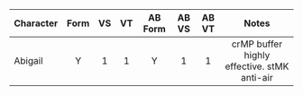 | Character | Form |  VS  | VT  | AB Form | AB VS | AB VT | Notes |
| :---      |:----:|:---: |:---:| :---:   | :---: | :---: |:----: |
| Abigail   |  Y   |  1   |  1  |    Y    |   1   |   1   |  crMP buffer highly effective. stMK anti-air  |
